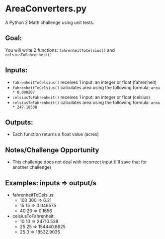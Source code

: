# AreaConverters.py
A Python 2 Math challenge using unit tests.

**Goal:**
----------
You will write 2 functions: `fahrenheitToCelsius()` and `celsiusToFahrenheit()`

**Inputs:**
----------
* `fahrenheitToCelsius()` receives 1 input: an integer or float (fahrenheit)
* `fahrenheitToCelsius()` calculates area using the following formula: `area * 0.000207`
* `celsiusToFahrenheit()` receives 1 input: an integer or float (celsius)
* `celsiusToFahrenheit()` calculates area using the following formula: `area * 247.10538`

**Outputs:**
------------
* Each function returns a float value (acres)

**Notes/Challenge Opportunity**
-------------
* This challenge does not deal with incorrect input (I'll save that for another challenge)

**Examples:**
inputs => output/s
--------------------------------
* fahrenheitToCelsius:
  * 100 300 => 6.21
  * 15 15 => 0.046575
  * 40 20 => 0.1656
* celsiusToFahrenheit:
  * 10 10 => 24710.538
  * 25 25 => 154440.8625
  * 25 3 => 18532.9035
